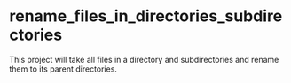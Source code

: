 # rename_files_in_directories_subdirectories
This project will take all files in a directory and subdirectories and rename them to its parent directories. 
